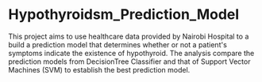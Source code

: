 # Hypothyroidsm_Prediction_Model
This project aims to use healthcare data provided by Nairobi Hospital to a build a prediction model that determines whether or not a patient's symptoms indicate the existence of hypothyroid. The analysis compare the prediction models from DecisionTree Classifier and that of Support Vector Machines (SVM) to establish the best prediction model.
